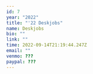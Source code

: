 ```yaml
---
id: 7
year: "2022"
title: "'22 Deskjobs"
name: Deskjobs
bio: ""
link: ""
time: 2022-09-14T21:19:44.247Z
email: ""
venmo: ???
paypal: ???
---
```

